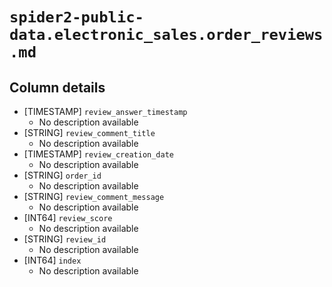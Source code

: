 # `spider2-public-data.electronic_sales.order_reviews.md`

## Column details

* [TIMESTAMP]    `review_answer_timestamp`
  - No description available
* [STRING]    `review_comment_title`
  - No description available
* [TIMESTAMP]    `review_creation_date`
  - No description available
* [STRING]    `order_id`
  - No description available
* [STRING]    `review_comment_message`
  - No description available
* [INT64]    `review_score`
  - No description available
* [STRING]    `review_id`
  - No description available
* [INT64]    `index`
  - No description available

